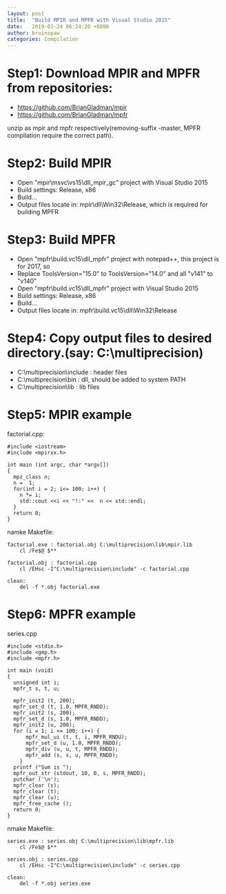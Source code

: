```yaml
---
layout: post
title:  "Build MPIR and MPFR with Visual Studio 2015"
date:   2019-01-24 06:24:20 +0800
author: bruinspaw
categories: Compilation
---
```


# Step1: Download MPIR and MPFR from repositories:
* https://github.com/BrianGladman/mpir
* https://github.com/BrianGladman/mpfr

unzip as mpir and mpfr respectively(removing-suffix -master, MPFR compilation require the correct path).

# Step2: Build MPIR
* Open "mpir\msvc\vs15\dll_mpir_gc" project with Visual Studio 2015
* Build settings: Release, x86
* Build...
* Output files locate in: mpir\dll\Win32\Release, which is required for building MPFR

# Step3: Build MPFR
* Open "mpfr\build.vc15\dll_mpfr" project with notepad++, this project is for 2017, so
* Replace ToolsVersion="15.0" to ToolsVersion="14.0" and all "<PlatformToolset>v141</PlatformToolset>" to "<PlatformToolset>v140</PlatformToolset>"
* Open "mpfr\build.vc15\dll_mpfr" project with Visual Studio 2015
* Build settings: Release, x86
* Build...
* Output files locate in: mpfr\build.vc15\dll\Win32\Release

# Step4: Copy output files to desired directory.(say: C:\multiprecision)
* C:\multiprecision\include : header files
* C:\multiprecision\bin     : dll, should be added to system PATH
* C:\multiprecision\lib     : lib files

# Step5: MPIR example
factorial.cpp:
```
#include <iostream>
#include <mpirxx.h>

int main (int argc, char *argv[])
{
  mpz_class n;
  n =  1;
  for(int i = 2; i<= 100; i++) {
    n *= i;
	std::cout <<i << "!:" <<  n << std::endl;
  }
  return 0;  
}
```
namke Makefile:
```
factorial.exe : factorial.obj C:\multiprecision\lib\mpir.lib
	cl /Fe$@ $**

factorial.obj : factorial.cpp
	cl /EHsc -I"C:\multiprecision\include" -c factorial.cpp

clean:
	del -f *.obj factorial.exe
```
# Step6: MPFR example
series.cpp
```
#include <stdio.h>
#include <gmp.h>
#include <mpfr.h>

int main (void)
{
  unsigned int i;
  mpfr_t s, t, u;

  mpfr_init2 (t, 200);
  mpfr_set_d (t, 1.0, MPFR_RNDD);
  mpfr_init2 (s, 200);
  mpfr_set_d (s, 1.0, MPFR_RNDD);
  mpfr_init2 (u, 200);
  for (i = 1; i <= 100; i++) {
      mpfr_mul_ui (t, t, i, MPFR_RNDU);
      mpfr_set_d (u, 1.0, MPFR_RNDD);
      mpfr_div (u, u, t, MPFR_RNDD);
      mpfr_add (s, s, u, MPFR_RNDD);
    }
  printf ("Sum is ");
  mpfr_out_str (stdout, 10, 0, s, MPFR_RNDD);
  putchar ('\n');
  mpfr_clear (s);
  mpfr_clear (t);
  mpfr_clear (u);
  mpfr_free_cache ();
  return 0;
}
```
nmake Makefile:
```
series.exe : series.obj C:\multiprecision\lib\mpfr.lib
	cl /Fe$@ $**

series.obj : series.cpp
	cl /EHsc -I"C:\multiprecision\include" -c series.cpp

clean:
	del -f *.obj series.exe
```
